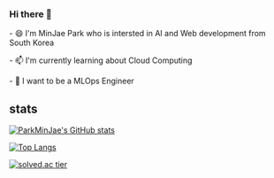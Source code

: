 ### Hi there 👋

<p>- 😄 I'm MinJae Park who is intersted in AI and Web development from South Korea</p>
<p>- 📫 I'm currently learning about Cloud Computing</p>
<p>- 🤔 I want to be a MLOps Engineer</p>

   
## stats
   
[![ParkMinJae's GitHub stats](https://github-readme-stats.vercel.app/api?username=Jeromy0515&show_icons=true&theme=dark)](https://github.com/Jeromy0515/github-readme-stats)
<br>

[![Top Langs](https://github-readme-stats.vercel.app/api/top-langs/?username=Jeromy0515&layout=compact&show_icons=true&theme=dark)](https://github.com/Jeromy0515/github-readme-stats)
<br>

[![solved.ac tier](http://mazassumnida.wtf/api/v2/generate_badge?boj=yoo11052)](https://solved.ac/yoo11052)
 


<!--
**Jeromy0515/Jeromy0515** is a ✨ _special_ ✨ repository because its `README.md` (this file) appears on your GitHub profile.

Here are some ideas to get you started:

- 🔭 I’m currently working on ...
- 🌱 I’m currently learning ...
- 👯 I’m looking to collaborate on ...
- 🤔 I’m looking for help with ...
- 💬 Ask me about ...
- 📫 How to reach me: ...
- 😄 Pronouns: ...
- ⚡ Fun fact: ...
-->

